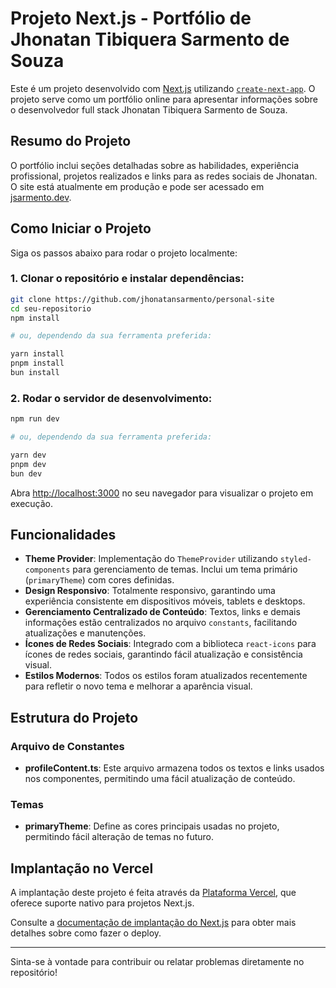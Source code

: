 # Projeto Next.js - Portfólio de Jhonatan Tibiquera Sarmento de Souza

Este é um projeto desenvolvido com [Next.js](https://nextjs.org/) utilizando [`create-next-app`](https://github.com/vercel/next.js/tree/canary/packages/create-next-app). O projeto serve como um portfólio online para apresentar informações sobre o desenvolvedor full stack Jhonatan Tibiquera Sarmento de Souza.

## Resumo do Projeto

O portfólio inclui seções detalhadas sobre as habilidades, experiência profissional, projetos realizados e links para as redes sociais de Jhonatan. O site está atualmente em produção e pode ser acessado em [jsarmento.dev](https://www.jsarmento.dev/).

## Como Iniciar o Projeto

Siga os passos abaixo para rodar o projeto localmente:

### 1. Clonar o repositório e instalar dependências:

```bash
git clone https://github.com/jhonatansarmento/personal-site
cd seu-repositorio
npm install

# ou, dependendo da sua ferramenta preferida:

yarn install
pnpm install
bun install
```

### 2. Rodar o servidor de desenvolvimento:

```bash
npm run dev

# ou, dependendo da sua ferramenta preferida:

yarn dev
pnpm dev
bun dev
```

Abra [http://localhost:3000](http://localhost:3000) no seu navegador para visualizar o projeto em execução.

## Funcionalidades

- **Theme Provider**: Implementação do `ThemeProvider` utilizando `styled-components` para gerenciamento de temas. Inclui um tema primário (`primaryTheme`) com cores definidas.
- **Design Responsivo**: Totalmente responsivo, garantindo uma experiência consistente em dispositivos móveis, tablets e desktops.
- **Gerenciamento Centralizado de Conteúdo**: Textos, links e demais informações estão centralizados no arquivo `constants`, facilitando atualizações e manutenções.
- **Ícones de Redes Sociais**: Integrado com a biblioteca `react-icons` para ícones de redes sociais, garantindo fácil atualização e consistência visual.
- **Estilos Modernos**: Todos os estilos foram atualizados recentemente para refletir o novo tema e melhorar a aparência visual.

## Estrutura do Projeto

### Arquivo de Constantes

- **profileContent.ts**: Este arquivo armazena todos os textos e links usados nos componentes, permitindo uma fácil atualização de conteúdo.

### Temas

- **primaryTheme**: Define as cores principais usadas no projeto, permitindo fácil alteração de temas no futuro.

## Implantação no Vercel

A implantação deste projeto é feita através da [Plataforma Vercel](https://vercel.com/new?utm_medium=default-template&filter=next.js&utm_source=create-next-app&utm_campaign=create-next-app-readme), que oferece suporte nativo para projetos Next.js.

Consulte a [documentação de implantação do Next.js](https://nextjs.org/docs/deployment) para obter mais detalhes sobre como fazer o deploy.

---

Sinta-se à vontade para contribuir ou relatar problemas diretamente no repositório!
